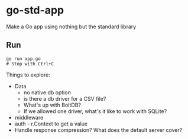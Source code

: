 # go-std-app

Make a Go app using nothing but the standard library

## Run

```
go run app.go
# Stop with Ctrl+C
```

Things to explore:

* Data
    * no native db option
    * is there a db driver for a CSV file?
    * What's up with BoltDB?
    * If we allowed one driver, what's it like to work with SQLite?
* middleware
* auth - r.Context to get a value
* Handle response compression? What does the default server cover?
